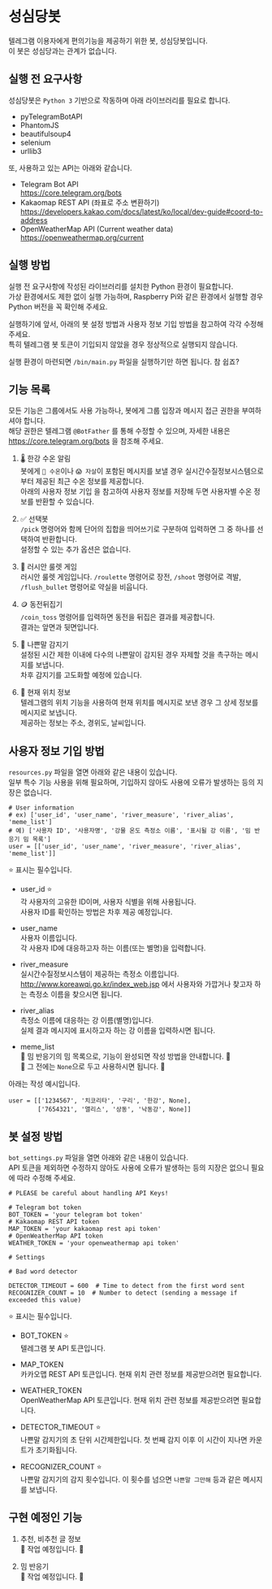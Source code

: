 # 성심당봇

텔레그램 이용자에게 편의기능을 제공하기 위한 봇, 성심당봇입니다.   
이 봇은 성심당과는 관계가 없습니다.

## 실행 전 요구사항   
   
성심당봇은 ```Python 3``` 기반으로 작동하며 아래 라이브러리를 필요로 합니다.   
+ pyTelegramBotAPI
+ PhantomJS
+ beautifulsoup4
+ selenium
+ urllib3

또, 사용하고 있는 API는 아래와 같습니다.   
+ Telegram Bot API   
https://core.telegram.org/bots
+ Kakaomap REST API (좌표로 주소 변환하기)   
https://developers.kakao.com/docs/latest/ko/local/dev-guide#coord-to-address
+ OpenWeatherMap API (Current weather data)   
https://openweathermap.org/current

## 실행 방법

실행 전 요구사항에 작성된 라이브러리를 설치한 Python 환경이 필요합니다.   
가상 환경에서도 제한 없이 실행 가능하며, Raspberry Pi와 같은 환경에서 실행할 경우 Python 버전을 꼭 확인해 주세요.

실행하기에 앞서, 아래의 봇 설정 방법과 사용자 정보 기입 방법을 참고하여 각각 수정해 주세요.   
특히 텔레그램 봇 토큰이 기입되지 않았을 경우 정상적으로 실행되지 않습니다.

실행 환경이 마련되면 ```/bin/main.py``` 파일을 실행하기만 하면 됩니다. 참 쉽죠?

## 기능 목록   
   
모든 기능은 그룹에서도 사용 가능하나, 봇에게 그룹 입장과 메시지 접근 권한을 부여하셔야 합니다.   
해당 권한은 텔레그램 ```@BotFather``` 를 통해 수정할 수 있으며, 자세한 내용은 https://core.telegram.org/bots 을 참조해 주세요.

1. 🌡 한강 수온 알림     
봇에게 ```🌊 수온```이나 ```😱 자살```이 포함된 메시지를 보낼 경우 실시간수질정보시스템으로부터 제공된 최근 수온 정보를 제공합니다.   
아래의 사용자 정보 기입 을 참고하여 사용자 정보를 저장해 두면 사용자별 수온 정보를 반환할 수 있습니다.

2. ✅ 선택봇     
```/pick``` 명령어와 함께 단어의 집합을 띄어쓰기로 구분하여 입력하면 그 중 하나를 선택하여 반환합니다.  
설정할 수 있는 추가 옵션은 없습니다.

3. 🔫 러시안 룰렛 게임     
러시안 룰렛 게임입니다. ```/roulette``` 명령어로 장전, ```/shoot``` 명령어로 격발, ```/flush_bullet``` 명령어로 약실을 비웁니다.

4. 🪙 동전뒤집기     
```/coin_toss``` 명령어를 입력하면 동전을 뒤집은 결과를 제공합니다.   
결과는 앞면과 뒷면입니다.

5. 🤬 나쁜말 감지기   
설정된 시간 제한 이내에 다수의 나쁜말이 감지된 경우 자제할 것을 촉구하는 메시지를 보냅니다.   
차후 감지기를 고도화할 예정에 있습니다.

6. 📍 현재 위치 정보   
텔레그램의 위치 기능을 사용하여 현재 위치를 메시지로 보낸 경우 그 상세 정보를 메시지로 보냅니다.   
제공하는 정보는 주소, 경위도, 날씨입니다.


## 사용자 정보 기입 방법

```resources.py``` 파일을 열면 아래와 같은 내용이 있습니다.   
일부 특수 기능 사용을 위해 필요하며, 기입하지 않아도 사용에 오류가 발생하는 등의 지장은 없습니다.
```
# User information
# ex) ['user_id', 'user_name', 'river_measure', 'river_alias', 'meme_list']
# 예) ['사용자 ID', '사용자명', '강물 온도 측정소 이름', '표시될 강 이름', '밈 반응기 밈 목록']
user = [['user_id', 'user_name', 'river_measure', 'river_alias', 'meme_list']]
```
⭐️ 표시는 필수입니다.   

+ user_id ⭐️   
각 사용자의 고유한 ID이며, 사용자 식별을 위해 사용됩니다.   
사용자 ID를 확인하는 방법은 차후 제공 예정입니다.

+ user_name   
사용자 이름입니다.   
각 사용자 ID에 대응하고자 하는 이름(또는 별명)을 입력합니다.

+ river_measure   
실시간수질정보시스템이 제공하는 측정소 이름입니다.   
http://www.koreawqi.go.kr/index_web.jsp 에서 사용자와 가깝거나 찾고자 하는 측정소 이름을 찾으시면 됩니다.

+ river_alias   
측정소 이름에 대응하는 강 이름(별명)입니다.   
실제 결과 메시지에 표시하고자 하는 강 이름을 입력하시면 됩니다.

+ meme_list   
🚧 밈 반응기의 밈 목록으로, 기능이 완성되면 작성 방법을 안내합니다. 🚧   
🚧 그 전에는 ```None```으로 두고 사용하시면 됩니다. 🚧

아래는 작성 예시입니다.

```
user = [['1234567', '치코리타', '구리', '한강', None],
        ['7654321', '앨리스', '상동', '낙동강', None]]
```

## 봇 설정 방법

```bot_settings.py``` 파일을 열면 아래와 같은 내용이 있습니다.   
API 토큰을 제외하면 수정하지 않아도 사용에 오류가 발생하는 등의 지장은 없으니 필요에 따라 수정해 주세요.

```
# PLEASE be careful about handling API Keys!

# Telegram bot token
BOT_TOKEN = 'your telegram bot token'
# Kakaomap REST API token
MAP_TOKEN = 'your kakaomap rest api token'
# OpenWeatherMap API token
WEATHER_TOKEN = 'your openweathermap api token'

# Settings

# Bad word detector

DETECTOR_TIMEOUT = 600  # Time to detect from the first word sent
RECOGNIZER_COUNT = 10  # Number to detect (sending a message if exceeded this value)
```
⭐️ 표시는 필수입니다.   

+ BOT_TOKEN ⭐️   
텔레그램 봇 API 토큰입니다.   

+ MAP_TOKEN   
카카오맵 REST API 토큰입니다. 현재 위치 관련 정보를 제공받으려면 필요합니다.

+ WEATHER_TOKEN   
OpenWeatherMap API 토큰입니다. 현재 위치 관련 정보를 제공받으려면 필요합니다.

+ DETECTOR_TIMEOUT ⭐️   
나쁜말 감지기의 초 단위 시간제한입니다. 첫 번째 감지 이후 이 시간이 지나면 카운트가 초기화됩니다.

+ RECOGNIZER_COUNT ⭐️   
나쁜말 감지기의 감지 횟수입니다. 이 횟수를 넘으면 ```나쁜말 그만해``` 등과 같은 메시지를 보냅니다.


## 구현 예정인 기능
   
1. 추천, 비추천 글 정보   
🚧 작업 예정입니다. 🚧

2. 밈 반응기   
🚧 작업 예정입니다. 🚧
